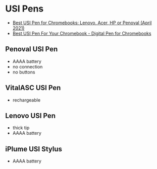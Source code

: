 # USI Pens

- [Best USI Pen for Chromebooks: Lenovo, Acer, HP or Penoval (April 2021)](https://youtu.be/Ja2F4_LfjI8)
- [Best USI Pen For Your Chromebook - Digital Pen for Chromebooks](https://youtu.be/EOxAgjOKAq4)

## Penoval USI Pen

- AAAA battery
- no connection
- no buttons

## VitalASC USI Pen

- rechargeable

## Lenovo USI Pen

- thick tip
- AAAA battery

## iPlume USI Stylus

- AAAA battery

